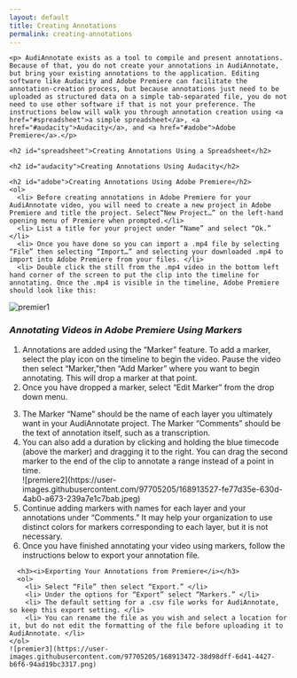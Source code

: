 ```yaml
---
layout: default
title: Creating Annotations
permalink: creating-annotations
---
```

<!-- Add an essay or interpretive material below this line,
using HTML or markdown.  Do not modify this file above this line -->

<html>
  <body>
    
    <p> AudiAnnotate exists as a tool to compile and present annotations. Because of that, you do not create your annotations in AudiAnnotate, but bring your existing annotations to the application. Editing software like Audacity and Adobe Premiere can facilitate the annotation-creation process, but because annotations just need to be uploaded as structured data on a simple tab-separated file, you do not need to use other software if that is not your preference. The instructions below will walk you through annotation creation using <a href="#spreadsheet">a simple spreadsheet</a>, <a href="#audacity">Audacity</a>, and <a href="#adobe">Adobe Premiere</a>.</p>
    
    <h2 id="spreadsheet">Creating Annotations Using a Spreadsheet</h2>
    
    <h2 id="audacity">Creating Annotations Using Audacity</h2>
    
    <h2 id="adobe">Creating Annotations Using Adobe Premiere</h2>
    <ol>
      <li> Before creating annotations in Adobe Premiere for your AudiAnnotate video, you will need to create a new project in Adobe Premiere and title the project. Select“New Project…” on the left-hand opening menu of Premiere when prompted.</li>
      <li> List a title for your project under “Name” and select “Ok.” </li>
      <li> Once you have done so you can import a .mp4 file by selecting “File” then selecting “Import…” and selecting your downloaded .mp4 to import into Adobe Premiere from your files. </li>
      <li> Double click the still from the .mp4 video in the bottom left hand corner of the screen to put the clip into the timeline for annotating. Once the .mp4 is visible in the timeline, Adobe Premiere should look like this: 
  ![premier1](https://user-images.githubusercontent.com/97705205/168913571-b24236ec-b017-4e52-9ea5-43e154b65fc8.jpeg)
      </li>
    </ol>
    <h3><i>Annotating Videos in Adobe Premiere Using Markers</i></h3>
    <ol>
      <li> Annotations are added using the “Marker” feature. To add a marker, select the play icon on the timeline to begin the video. Pause the video then select “Marker,”then “Add Marker” where you want to begin annotating. This will drop a marker at that point. </li>
      <li> Once you have dropped a marker, select “Edit Marker” from the drop down menu. </li>
<li> The Marker “Name” should be the name of each layer you ultimately want in your AudiAnnotate project. The Marker “Comments” should be the text of annotation itself, such as a transcription. </li>
<li> You can also add a duration by clicking and holding the blue timecode (above the marker) and dragging it to the right. You can drag the second marker to the end of the clip to annotate a range instead of a point in time. </li>
      ![premiere2](https://user-images.githubusercontent.com/97705205/168913527-fe77d35e-630d-4ab0-a673-239a7e1c7bab.jpeg)
<li> Continue adding markers with names for each layer and your annotations under “Comments.” It may help your organization to use distinct colors for markers corresponding to each layer, but it is not necessary. </li>
<li> Once you have finished annotating your video using markers, follow the instructions below to export your annotation file. </li>
    </ol>
      
      <h3><i>Exporting Your Annotations from Premiere</i></h3>
      <ol>
        <li> Select “File” then select “Export.” </li>
        <li> Under the options for “Export” select “Markers.” </li>
        <li> The default setting for a .csv file works for AudiAnnotate, so keep this export setting. </li>
        <li> You can rename the file as you wish and select a location for it, but do not edit the formatting of the file before uploading it to AudiAnnotate. </li>
    </ol>
    ![premier3](https://user-images.githubusercontent.com/97705205/168913472-38d98dff-6d41-4427-b6f6-94ad19bc3317.png)

  </body>
  </html>
